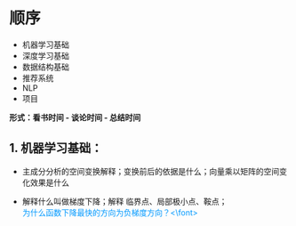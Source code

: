 # 顺序

- 机器学习基础
- 深度学习基础
- 数据结构基础
- 推荐系统
- NLP
- 项目

**形式：看书时间 - 谈论时间 - 总结时间**

## 1. 机器学习基础：

- 主成分分析的空间变换解释；变换前后的依据是什么；向量乘以矩阵的空间变化效果是什么

- 解释什么叫做梯度下降；解释 临界点、局部极小点、鞍点；  
  <font color=#0099ff> 为什么函数下降最快的方向为负梯度方向？<\font>
